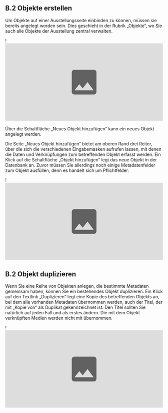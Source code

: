 ## B.2 Objekte erstellen

Um Objekte auf einer Ausstellungsseite einbinden zu können, müssen sie bereits angelegt worden sein. Dies geschieht in der Rubrik „Objekte“, wo Sie auch alle Objekte der Ausstellung zentral verwalten.

!![Abb. B.2-1 – Die Rubrik „Objekte“][B-2_1]

Über die Schaltfläche „Neues Objekt hinzufügen“ kann ein neues Objekt angelegt werden.

Die Seite „Neues Objekt hinzufügen“ bietet am oberen Rand drei Reiter, über die sich die verschiedenen Eingabemasken aufrufen lassen, mit denen die Daten und Verknüpfungen zum betreffenden Objekt erfasst werden. Ein Klick auf die Schaltfläche „Objekt hinzufügen“ legt das neue Objekt in der Datenbank an. Zuvor müssen Sie allerdings noch einige Metadatenfelder zum Objekt ausfüllen, denn es handelt sich um Pflichtfelder.  

!![Abb. B.2-2 – Seite „Neues Objekt hinzufügen“][B-2_2]

## B.2 Objekt duplizieren

Wenn Sie eine Reihe von Objekten anlegen, die bestimmte Metadaten gemeinsam haben, können Sie ein bestehendes Objekt duplizieren. Ein Klick auf den Textlink „Duplizieren“ legt eine Kopie des betreffenden Objekts an, bei dem alle vorhanden Metadaten übernommen werden, auch der Titel, der mit „Kopie von“ als Duplikat gekennzeichnet ist. Den Titel sollten Sie natürlich auf jeden Fall und als erstes ändern. Die mit dem Objekt verknüpften Medien werden nicht mit übernommen.

!![Abb. B.2-3 – Objektliste mit den Textlinks „Duplizieren“][B-2_3]

[B-2_1]: img/B-2_1.jpg "Abb. B.2-1 – Die Rubrik „Objekte“"
[B-2_2]: img/B-2_2.jpg "Abb. B.2-2 – Seite „Neues Objekt hinzufügen“"
[B-2_3]: img/B-2_3.jpg "Objektliste mit den Textlinks „Duplizieren“"